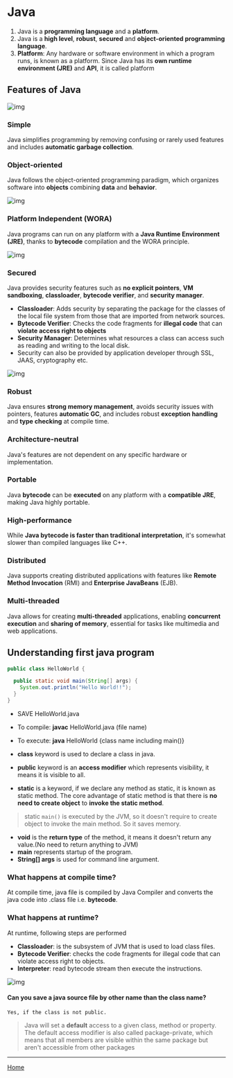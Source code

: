 # Java

1. Java is a **programming language** and a **platform**. 
2. Java is a **high level**, **robust**, **secured** and **object-oriented programming language**. 
3. **Platform**: Any hardware or software environment in which a program runs, is known as a platform. 
Since Java has its **own runtime environment (JRE)** and **API**, it is called platform

## Features of Java

![img](//document/images/java_feature.png)

### Simple
Java simplifies programming by removing confusing or rarely used features and includes **automatic garbage collection**.
### Object-oriented
Java follows the object-oriented programming paradigm, which organizes software into **objects** combining **data** and **behavior**.

![img](//document/images/oops.png)
### Platform Independent (WORA)
Java programs can run on any platform with a **Java Runtime Environment (JRE)**, thanks to **bytecode** compilation and the WORA principle.

![img](//document/images/platform_independent.png)
### Secured
Java provides security features such as **no explicit pointers**, **VM sandboxing**, **classloader**, **bytecode verifier**, and **security manager**.
* **Classloader**: Adds security by separating the package for the classes of the local file system from those that are imported from network sources.
* **Bytecode Verifier**: Checks the code fragments for **illegal code** that can **violate access right to objects**
* **Security Manager**: Determines what resources a class can access such as reading and writing to the local disk.
* Security can also be provided by application developer through SSL, JAAS, cryptography etc.

![img](//document/images/secured_java.png)
### Robust
Java ensures **strong memory management**, avoids security issues with pointers, features **automatic GC**, and includes robust **exception handling** and **type checking** at compile time.
### Architecture-neutral
Java's features are not dependent on any specific hardware or implementation.
### Portable
Java **bytecode** can be **executed** on any platform with a **compatible JRE**, making Java highly portable.
### High-performance
While **Java bytecode is faster than traditional interpretation**, it's somewhat slower than compiled languages like C++.
### Distributed
Java supports creating distributed applications with features like **Remote Method Invocation** (RMI) and **Enterprise JavaBeans** (EJB).
### Multi-threaded
Java allows for creating **multi-threaded** applications, enabling **concurrent execution** and **sharing of memory**, essential for tasks like multimedia and web applications.

## Understanding first java program

```java
public class HelloWorld {

  public static void main(String[] args) {
    System.out.println("Hello World!!");
  }
}
```
* SAVE  HelloWorld.java
* To compile:	**javac** HelloWorld.java (file name)
* To execute:	**java** HelloWorld {class name including main()}

* **class** keyword is used to declare a class in java.
* **public** keyword is an **access modifier** which represents visibility, it means it is visible to all.
* **static** is a keyword, if we declare any method as static, it is known as static method. 
The core advantage of static method is that there is **no need to create object** to **invoke the static method**. 
> static `main()` is executed by the JVM, so it doesn't require to create object to invoke the main method. So it saves memory.
* **void** is the **return type** of the method, it means it doesn't return any value.(No need to return anything to JVM)
* **main** represents startup of the program.
* **String[] args** is used for command line argument.

### What happens at compile time?
At compile time, java file is compiled by Java Compiler and converts the java code into .class file i.e. **bytecode**.

### What happens at runtime?
At runtime, following steps are performed
* **Classloader**: is the subsystem of JVM that is used to load class files.
* **Bytecode Verifier**: checks the code fragments for illegal code that can violate access right to objects.
* **Interpreter**: read bytecode stream then execute the instructions.
  
![img](//document/images/runtime_java.png)
#### Can you save a java source file by other name than the class name?
    Yes, if the class is not public. 

>  Java will set a **default** access to a given class, method or property. 
<br>  The default access modifier is also called package-private, which means that all members are visible within the same package but aren't accessible from other packages


---
[Home](https://github.com/Piyushresonit/JavaCoreConcepts/blob/master/README.md)